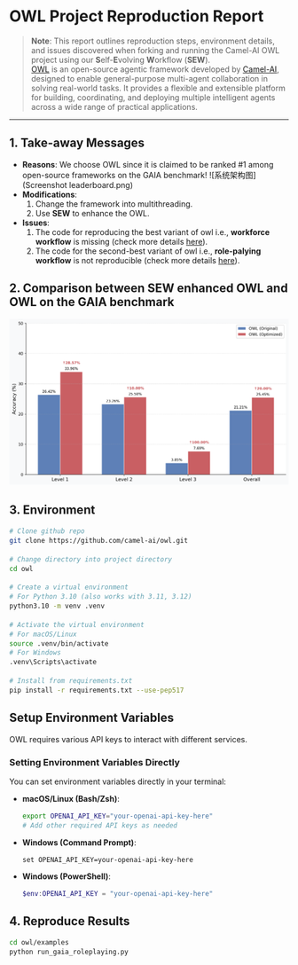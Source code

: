 # OWL Project Reproduction Report

> **Note**: This report outlines reproduction steps, environment details, and issues discovered when forking and running the Camel-AI OWL project using our **S**elf-**E**volving **W**orkflow (**SEW**).  
[OWL](https://github.com/camel-ai/owl) is an open-source agentic framework developed by [Camel-AI](https://github.com/camel-ai/camel), designed to enable general-purpose multi-agent collaboration in solving real-world tasks. It provides a flexible and extensible platform for building, coordinating, and deploying multiple intelligent agents across a wide range of practical applications.
---

## 1. Take-away Messages

- **Reasons**: We choose OWL since it is claimed to be ranked #1 among open-source frameworks on the GAIA benchmark!
![系统架构图](Screenshot leaderboard.png)
- **Modifications**:
  1. Change the framework into multithreading.
  2. Use **SEW** to enhance the OWL.
- **Issues**:
  1. The code for reproducing the best variant of owl i.e., **workforce workflow** is missing (check more details [here](https://github.com/camel-ai/owl/issues/496)).
  2. The code for the second-best variant of owl i.e., **role-palying workflow** is not reproducible (check more details [here](https://github.com/camel-ai/owl/issues/503)).


## 2. Comparison between SEW enhanced OWL and OWL on the GAIA benchmark
![系统架构图](result_comparison_percentage.png)
## 3. Environment

```bash
# Clone github repo
git clone https://github.com/camel-ai/owl.git

# Change directory into project directory
cd owl

# Create a virtual environment
# For Python 3.10 (also works with 3.11, 3.12)
python3.10 -m venv .venv

# Activate the virtual environment
# For macOS/Linux
source .venv/bin/activate
# For Windows
.venv\Scripts\activate

# Install from requirements.txt
pip install -r requirements.txt --use-pep517
```
## **Setup Environment Variables**

OWL requires various API keys to interact with different services.

### Setting Environment Variables Directly

You can set environment variables directly in your terminal:

- **macOS/Linux (Bash/Zsh)**:
  ```bash
  export OPENAI_API_KEY="your-openai-api-key-here"
  # Add other required API keys as needed
  ```

- **Windows (Command Prompt)**:
  ```batch
  set OPENAI_API_KEY=your-openai-api-key-here
  ```

- **Windows (PowerShell)**:
  ```powershell
  $env:OPENAI_API_KEY = "your-openai-api-key-here"
  ```

## 4. Reproduce Results
   ```bash
cd owl/examples
python run_gaia_roleplaying.py
```
